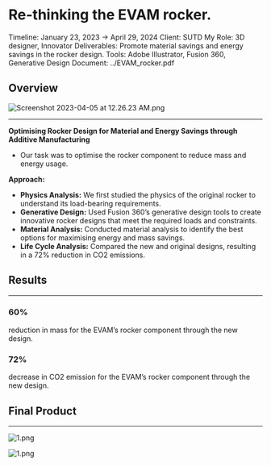 # Re-thinking the EVAM rocker.

Timeline: January 23, 2023 → April 29, 2024
Client: SUTD
My Role: 3D designer, Innovator
Deliverables: Promote material savings and energy savings in the rocker design.
Tools: Adobe Illustrator, Fusion 360, Generative Design
Document: ../EVAM_rocker.pdf

## Overview

![Screenshot 2023-04-05 at 12.26.23 AM.png](Re-thinking%20the%20EVAM%20rocker%20cfa2ad61db6c496792c5859ae438c106/Screenshot_2023-04-05_at_12.26.23_AM.png)

---

**Optimising Rocker Design for Material and Energy Savings through Additive Manufacturing**

- Our task was to optimise the rocker component to reduce mass and energy usage.

**Approach:**

- **Physics Analysis:** We first studied the physics of the original rocker to understand its load-bearing requirements.
- **Generative Design:** Used Fusion 360’s generative design tools to create innovative rocker designs that meet the required loads and constraints.
- **Material Analysis:** Conducted material analysis to identify the best options for maximising energy and mass savings.
- **Life Cycle Analysis:** Compared the new and original designs, resulting in a 72% reduction in CO2 emissions.

## Results

---

### 60%

reduction in mass for the EVAM’s rocker component through the new design.

### 72%

decrease in CO2 emission for the EVAM’s rocker component through the new design.

## Final Product

---

![1.png](Re-thinking%20the%20EVAM%20rocker%20cfa2ad61db6c496792c5859ae438c106/1.png)

![1.png](Re-thinking%20the%20EVAM%20rocker%20cfa2ad61db6c496792c5859ae438c106/1%201.png)